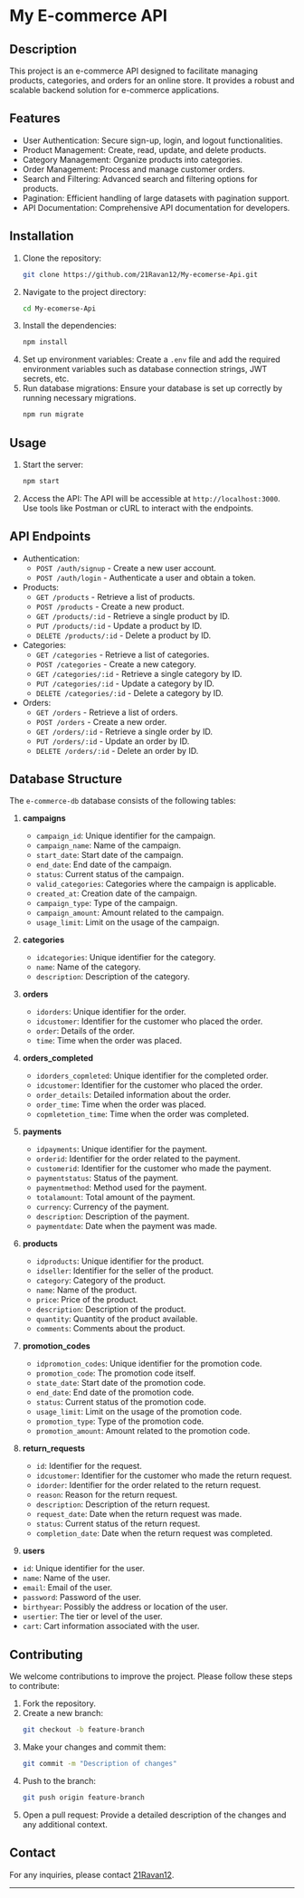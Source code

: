# My E-commerce API

## Description
This project is an e-commerce API designed to facilitate managing products, categories, and orders for an online store. It provides a robust and scalable backend solution for e-commerce applications.

## Features
- User Authentication: Secure sign-up, login, and logout functionalities.
- Product Management: Create, read, update, and delete products.
- Category Management: Organize products into categories.
- Order Management: Process and manage customer orders.
- Search and Filtering: Advanced search and filtering options for products.
- Pagination: Efficient handling of large datasets with pagination support.
- API Documentation: Comprehensive API documentation for developers.

## Installation
1. Clone the repository:
   ```bash
   git clone https://github.com/21Ravan12/My-ecomerse-Api.git
   ```
2. Navigate to the project directory:
   ```bash
   cd My-ecomerse-Api
   ```
3. Install the dependencies:
   ```bash
   npm install
   ```
4. Set up environment variables: Create a `.env` file and add the required environment variables such as database connection strings, JWT secrets, etc.
5. Run database migrations: Ensure your database is set up correctly by running necessary migrations.
   ```bash
   npm run migrate
   ```

## Usage
1. Start the server:
   ```bash
   npm start
   ```
2. Access the API: The API will be accessible at `http://localhost:3000`. Use tools like Postman or cURL to interact with the endpoints.

## API Endpoints
- Authentication:
  - `POST /auth/signup` - Create a new user account.
  - `POST /auth/login` - Authenticate a user and obtain a token.
- Products:
  - `GET /products` - Retrieve a list of products.
  - `POST /products` - Create a new product.
  - `GET /products/:id` - Retrieve a single product by ID.
  - `PUT /products/:id` - Update a product by ID.
  - `DELETE /products/:id` - Delete a product by ID.
- Categories:
  - `GET /categories` - Retrieve a list of categories.
  - `POST /categories` - Create a new category.
  - `GET /categories/:id` - Retrieve a single category by ID.
  - `PUT /categories/:id` - Update a category by ID.
  - `DELETE /categories/:id` - Delete a category by ID.
- Orders:
  - `GET /orders` - Retrieve a list of orders.
  - `POST /orders` - Create a new order.
  - `GET /orders/:id` - Retrieve a single order by ID.
  - `PUT /orders/:id` - Update an order by ID.
  - `DELETE /orders/:id` - Delete an order by ID.

## Database Structure

The `e-commerce-db` database consists of the following tables:

1. **campaigns**
   - `campaign_id`: Unique identifier for the campaign.
   - `campaign_name`: Name of the campaign.
   - `start_date`: Start date of the campaign.
   - `end_date`: End date of the campaign.
   - `status`: Current status of the campaign.
   - `valid_categories`: Categories where the campaign is applicable.
   - `created_at`: Creation date of the campaign.
   - `campaign_type`: Type of the campaign.
   - `campaign_amount`: Amount related to the campaign.
   - `usage_limit`: Limit on the usage of the campaign.

2. **categories**
   - `idcategories`: Unique identifier for the category.
   - `name`: Name of the category.
   - `description`: Description of the category.

3. **orders**
   - `idorders`: Unique identifier for the order.
   - `idcustomer`: Identifier for the customer who placed the order.
   - `order`: Details of the order.
   - `time`: Time when the order was placed.
    
4. **orders_completed**
   - `idorders_copmleted`: Unique identifier for the completed order.
   - `idcustomer`: Identifier for the customer who placed the order.
   - `order_details`: Detailed information about the order.
   - `order_time`: Time when the order was placed.
   - `copmletetion_time`: Time when the order was completed.
       
5. **payments**
   - `idpayments`: Unique identifier for the payment.
   - `orderid`: Identifier for the order related to the payment.
   - `customerid`: Identifier for the customer who made the payment.
   - `paymentstatus`: Status of the payment.
   - `paymentmethod`: Method used for the payment.
   - `totalamount`: Total amount of the payment.
   - `currency`: Currency of the payment.
   - `description`: Description of the payment.
   - `paymentdate`: Date when the payment was made.
      
6. **products**
   - `idproducts`: Unique identifier for the product.
   - `idseller`: Identifier for the seller of the product.
   - `category`: Category of the product.
   - `name`: Name of the product.
   - `price`: Price of the product.
   - `description`: Description of the product.
   - `quantity`: Quantity of the product available.
   - `comments`: Comments about the product.
        
7. **promotion_codes**
   - `idpromotion_codes`: Unique identifier for the promotion code.
   - `promotion_code`: The promotion code itself.
   - `state_date`: Start date of the promotion code.
   - `end_date`: End date of the promotion code.
   - `status`: Current status of the promotion code.
   - `usage_limit`: Limit on the usage of the promotion code.
   - `promotion_type`: Type of the promotion code.
   - `promotion_amount`: Amount related to the promotion code.
     
8. **return_requests**
   - `id`: Identifier for the request.
   - `idcustomer`: Identifier for the customer who made the return request.
   - `idorder`: Identifier for the order related to the return request.
   - `reason`: Reason for the return request.
   - `description`: Description of the return request.
   - `request_date`: Date when the return request was made.
   - `status`: Current status of the return request.
   - `completion_date`: Date when the return request was completed.

10. **users**
   - `id`: Unique identifier for the user.
   - `name`: Name of the user.
   - `email`: Email of the user.
   - `password`: Password of the user.
   - `birthyear`: Possibly the address or location of the user.
   - `usertier`: The tier or level of the user.
   - `cart`: Cart information associated with the user.

## Contributing
We welcome contributions to improve the project. Please follow these steps to contribute:
1. Fork the repository.
2. Create a new branch:
   ```bash
   git checkout -b feature-branch
   ```
3. Make your changes and commit them:
   ```bash
   git commit -m "Description of changes"
   ```
4. Push to the branch:
   ```bash
   git push origin feature-branch
   ```
5. Open a pull request: Provide a detailed description of the changes and any additional context.


## Contact
For any inquiries, please contact [21Ravan12](https://github.com/21Ravan12).

---
